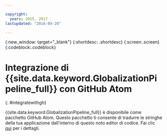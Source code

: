 ```yaml
---

copyright:
  years: 2015, 2017
lastupdated: "2016-09-20"

---
```


{:new_window: target="_blank"}
{:shortdesc: .shortdesc}
{:screen:.screen}
{:codeblock:.codeblock}

# Integrazione di {{site.data.keyword.GlobalizationPipeline_full}} con GitHub Atom
{: #integratewithgh}


{{site.data.keyword.GlobalizationPipeline_full}} è disponibile come pacchetto GitHub Atom. Questo pacchetto ti consente di tradurre le stringhe della tua applicazione dall'interno di questo noto editor di codice. Fai clic [qui](https://atom.io/packages/gp-atom) per i dettagli.
